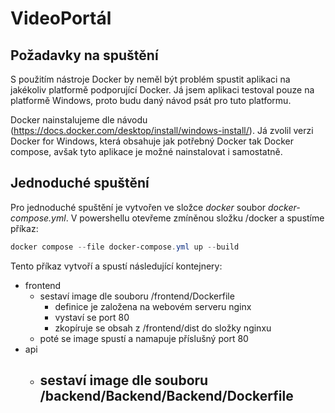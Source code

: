 # VideoPortál

## Požadavky na spuštění
S použitím nástroje Docker by neměl být problém spustit aplikaci na jakékoliv platformě podporující Docker. Já jsem aplikaci testoval pouze na platformě Windows, proto budu daný návod psát pro tuto platformu.

Docker nainstalujeme dle návodu (https://docs.docker.com/desktop/install/windows-install/). Já zvolil verzi Docker for Windows, která obsahuje jak potřebný Docker tak Docker compose, avšak tyto aplikace je možné nainstalovat i samostatně.

## Jednoduché spuštění
Pro jednoduché spuštění je vytvořen ve složce *docker* soubor *docker-compose.yml*.
V powershellu otevřeme zmíněnou složku /docker a spustíme příkaz:
```powershell
docker compose --file docker-compose.yml up --build
```

Tento příkaz vytvoří a spustí následující kontejnery:
- frontend
  - sestaví image dle souboru /frontend/Dockerfile
    - definice je založena na webovém serveru nginx
    - vystaví se port 80
    - zkopíruje se obsah z /frontend/dist do složky nginxu
  - poté se image spustí a namapuje příslušný port 80
- api
  - sestaví image dle souboru /backend/Backend/Backend/Dockerfile
    - 